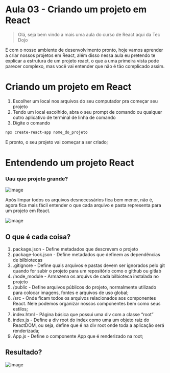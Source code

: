 # Aula 03 - Criando um projeto em React

> Olá, seja bem vindo a mais uma aula do curso de React aqui da Tec Dojo

E com o nosso ambiente de desenvolvimento pronto, hoje vamos aprender a criar nossos projetos em React, além disso nessa aula eu pretendo te explicar a estrutura de um projeto react, o que a uma primeira vista pode parecer complexo, mas você vai entender que não é tão complicado assim.
> 

# Criando um projeto em React

1. Escolher um local nos arquivos do seu computador pra começar seu projeto
1. Tendo um local escolhido, abra o seu prompt de comando ou qualquer outro aplicativo de terminal de linha de comando
1. Digite o comando

```bash
npx create-react-app nome_do_projeto
```

E pronto, o seu projeto vai começar a ser criado;

# Entendendo um projeto React

### Uau que projeto grande?

![image](https://github.com/joaoVictorBAlves/curso-react-tecdojo/assets/86852231/81eebf23-af00-4b3f-8901-af9108c5349b)

Após limpar todos os arquivos desnecessários fica bem menor, não é, agora fica mais fácil entender o que cada arquivo e pasta representa para um projeto em React.

![image](https://github.com/joaoVictorBAlves/curso-react-tecdojo/assets/86852231/5a1c3de9-55c8-4a15-a6d3-07a8ed5f3d34)

## O que é cada coisa?

1. package.json - Define metadados que descrevem o projeto
1. package-look.json - Define metadados que definem as dependências de bilbiotecas
1. .gitignore - Define quais arquivos e pastas devem ser ignorados pelo git quando for subir o projeto para um repositório como o github ou gitlab
1. /node_module - Armazena os arquivs de cada bilbioteca instalada no projeto
1. /public - Define arquivos públicos do projeto, normalmente utilizado para colocar imagens, fontes e arquivos de uso global;
1. /src - Onde ficam todos os arquivos relacionados aos componentes React. Nele podemos organizar nossos componentes bem como seus estilos;
1. index.html - Página básica que possui uma div com a classe “root”
1. index.js - Define a div root do index como uma um objeto raiz do ReactDOM, ou seja, define que é na div root onde toda a aplicação será renderizada;
1. App.js - Define o componente App que é renderizado na root;

## Resultado?

![image](https://github.com/joaoVictorBAlves/curso-react-tecdojo/assets/86852231/55cfb118-8ac6-4f53-ab1d-1093e530c3e6)
